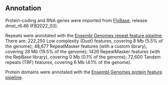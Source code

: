 Annotation
----------

Protein-coding and RNA genes were imported from
[FlyBase](https://www.flybase.org/), release dmel\_r6.46 (FB2022\_03).

Repeats were annotated with the [Ensembl Genomes repeat feature
pipeline](https://metazoa.ensembl.org/info/genome/annotation/repeat_features.html). There
are: 222,250 Low complexity (Dust) features, covering 8 Mb (5.5% of the
genome); 48,677 RepeatMasker features (with a custom library), covering
28 Mb (19.5% of the genome); 1426 RepeatMasker features (with the
RepBase library), covering 0 Mb (0.1% of the genome); 72,600 Tandem
repeats (TRF) features, covering 6 Mb (4.1% of the genome).

Protein domains were annotated with the [Ensembl Genomes protein feature
pipeline](https://metazoa.ensembl.org/info/genome/annotation/protein_features.html).
